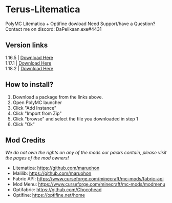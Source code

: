 
# Terus-Litematica
PolyMC Litematica + Optifine dowload
Need Support/have a Question? Contact me on discord: DaPelikaan.exe#4431
## Version links
1.16.5	| [Download Here](https://github.com/DaPelikaanExe/Terus-Litematica/releases/download/1.16.5/1.16.5.Litematica.-.Optifine.zip)  
1.17.1	| [Download Here](https://github.com/DaPelikaanExe/Terus-Litematica/releases/download/1.17.1/1.17.1.Litematica.-.Optifine.zip)  
1.18.2	| [Download Here](https://github.com/DaPelikaanExe/Terus-Litematica/releases/download/1.18.2/1.18.2.Litematica.-.Optifine.zip)  
## How to install?
1. Download a package from the links above.
2. Open PolyMC launcher
3. Click "Add Instance"
4. Click "Import from Zip"
5. Click "browse" and select the file you downloaded in step 1
6. Click "Ok"
## Mod Credits
*We do not own the rights on any of the mods our packs contain, please visit the pages of the mod owners!*
- Litematica: 	https://github.com/maruohon
- Malilib:			https://github.com/maruohon
- Fabric API:	https://www.curseforge.com/minecraft/mc-mods/fabric-api
- Mod Menu:	https://www.curseforge.com/minecraft/mc-mods/modmenu
- Optifabric: 	https://github.com/Chocohead
- Optifine:		https://optifine.net/home